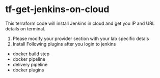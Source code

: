 # tf-get-jenkins-on-cloud
This terraform code will install Jenkins in cloud and get you IP and URL details on terminal. 
1. Please modify your provider section with your lab specific detais
2. Install Following plugins after you login to jenkins
- docker build step
- docker pipeline
- delivery pipeline
- docker plugins 
